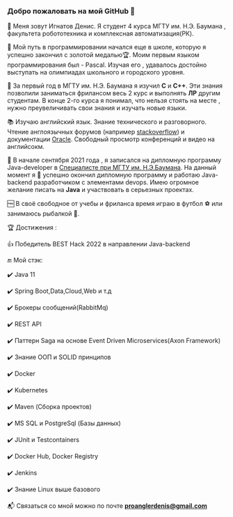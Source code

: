 ### Добро пожаловать на мой GitHub 👋
:notebook_with_decorative_cover: Меня зовут Игнатов Денис. Я студент 4 курса МГТУ им. Н.Э. Баумана , факультета робототехника и комплексная автоматизация(РК). 

:runner: Мой путь в программировании начался еще в школе, которую я успешно закончил с золотой медалью:trophy:. Моим первым языком программирования был - Pascal. Изучая его , удавалось достойно выступать на олимпиадах школьного и городского уровня.

:school: За первый год в  МГТУ им. Н.Э. Баумана я  изучил **C** и **C++**. Эти знания позволили заниматься фрилансом весь 2 курс и выполнять **ЛР** другим студентам. В конце 2-го курса я понимал, что нельзя стоять на месте , нужно преувеличивать свои знания и изучать новые языки. 

:books: Изучаю английский язык. Знание технического и разговорного. Чтение англоязычных форумов (например [stackoverflow](https://stackoverflow.com/)) и документации [Oracle](https://docs.oracle.com/en/java/). Свободный просмотр конференций и видео на английсокм.

:100: В начале сентября 2021 года , я записался на дипломную программу Java-developer в [Специалисте при МГТУ им. Н.Э.Баумана](https://www.specialist.ru/courses?utm_source=yandex&utm_medium=cpc&utm_campaign=00.%20ОБЩ.%20Бренд.%20Поиск.%20ЯД.%20КонвНБ.%20Мск.&utm_content=v2%7C%7C9732896392%7C%7C23309428129%7C%7Cспециалист%7C%7C1%7C%7Cpremium%7C%7Cnone%7C%7Csearch%7C%7Cno&utm_term=специалист&yclid=130534417416836&cm_id=55750821_4332341927_9732896392_23309428129__none_search_type1_no_desktop_premium_213&yclid=18053267209971625608). На данный момент я  :checkered_flag: успешно окончил дипломную программу и работаю Java-backend разработчиком с элементами devops. Имею огромное желание писать на **Java** и участвовать в серьезных проектах.

 :free: В своё свободное от учебы и фриланса время играю в футбол :soccer: или занимаюсь рыбалкой :fishing_pole_and_fish:.
 
 :trophy: Достижения :
 
 :+1: Победитель BEST Hack 2022 в направлении Java-backend

 :end: Мой стэк: 
 
:heavy_check_mark: Java 11

:heavy_check_mark: Spring Boot,Data,Cloud,Web и т.д

:heavy_check_mark: Брокеры сообщений(RabbitMq)

:heavy_check_mark: REST API

:heavy_check_mark: Паттерн Saga на основе Event Driven Microservices(Axon Framework)

:heavy_check_mark: Знание ООП и SOLID принципов

:heavy_check_mark: Docker

:heavy_check_mark: Kubernetes

:heavy_check_mark: Maven (Сборка проектов)

:heavy_check_mark: MS SQL и PostgreSql (Базы данных)

:heavy_check_mark: JUnit и Testcontainers

:heavy_check_mark: Docker Hub, Docker Registry

:heavy_check_mark: Jenkins

:heavy_check_mark: Знание Linux выше базового 
 
:mailbox_with_mail: Связаться со мной можно по почте **proanglerdenis@gmail.com**


<!--
**Denis-spec989/denis-spec989** is a ✨ _special_ ✨ repository because its `README.md` (this file) appears on your GitHub profile.

Here are some ideas to get you started:

- 🔭 I’m currently working on ...
- 🌱 I’m currently learning ...
- 👯 I’m looking to collaborate on ...
- 🤔 I’m looking for help with ...
- 💬 Ask me about ...
- 📫 How to reach me: ...
- 😄 Pronouns: ...
- ⚡ Fun fact: ...
-->
